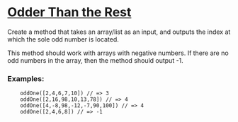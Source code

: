 # [Odder Than the Rest](https://www.codewars.com/kata/5983cba828b2f1fd55000114) #

Create a method that takes an array/list as an input, and outputs the index at which the sole odd number is located.

This method should work with arrays with negative numbers. If there are no odd numbers in the array, then the method should output -1.

### Examples: ###

        oddOne([2,4,6,7,10]) // => 3
        oddOne([2,16,98,10,13,78]) // => 4
        oddOne([4,-8,98,-12,-7,90,100]) // => 4
        oddOne([2,4,6,8]) // => -1
